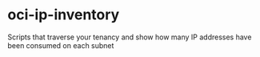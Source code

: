 # oci-ip-inventory
Scripts that traverse your tenancy and show how many IP addresses have been consumed on each subnet

